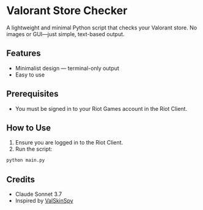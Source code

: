 # Valorant Store Checker

A lightweight and minimal Python script that checks your Valorant store. No images or GUI—just simple, text-based output.

## Features

-   Minimalist design — terminal-only output
-   Easy to use

## Prerequisites

-   You must be signed in to your Riot Games account in the Riot Client.

## How to Use

1. Ensure you are logged in to the Riot Client.
2. Run the script:

```bash
python main.py
```

## Credits

-   Claude Sonnet 3.7
-   Inspired by [ValSkinSpy](https://github.com/BlueFlareJinx/ValSkinSpy)
